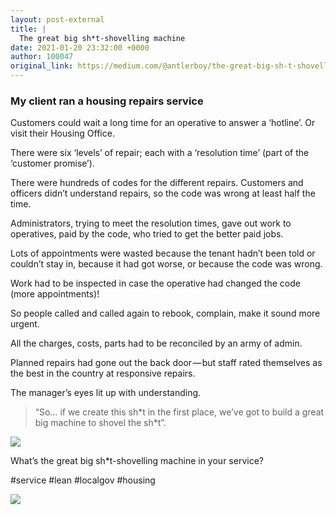 ```yaml
---
layout: post-external
title: |
  The great big sh*t-shovelling machine
date: 2021-01-20 23:32:00 +0000
author: 100047
original_link: https://medium.com/@antlerboy/the-great-big-sh-t-shovelling-machine-455ee68eb786?source=rss-97852f5a56ae------2
---
```


### My client ran a housing repairs service

Customers could wait a long time for an operative to answer a ‘hotline’. Or visit their Housing Office.

There were six ‘levels’ of repair; each with a ‘resolution time’ (part of the ‘customer promise’).

There were hundreds of codes for the different repairs. Customers and officers didn’t understand repairs, so the code was wrong at least half the time.

Administrators, trying to meet the resolution times, gave out work to operatives, paid by the code, who tried to get the better paid jobs.

Lots of appointments were wasted because the tenant hadn’t been told or couldn’t stay in, because it had got worse, or because the code was wrong.

Work had to be inspected in case the operative had changed the code (more appointments)!

So people called and called again to rebook, complain, make it sound more urgent.

All the charges, costs, parts had to be reconciled by an army of admin.

Planned repairs had gone out the back door — but staff rated themselves as the best in the country at responsive repairs.

The manager’s eyes lit up with understanding.

> “So… if we create this sh\*t in the first place, we’ve got to build a great big machine to shovel the sh\*t”.

![](https://cdn-images-1.medium.com/max/1024/1*PBzqtEZJatv4a0vj-YmgQQ.jpeg)

What’s the great big sh\*t-shovelling machine in your service?

#service #lean #localgov #housing

 ![](https://medium.com/_/stat?event=post.clientViewed&referrerSource=full_rss&postId=455ee68eb786)
